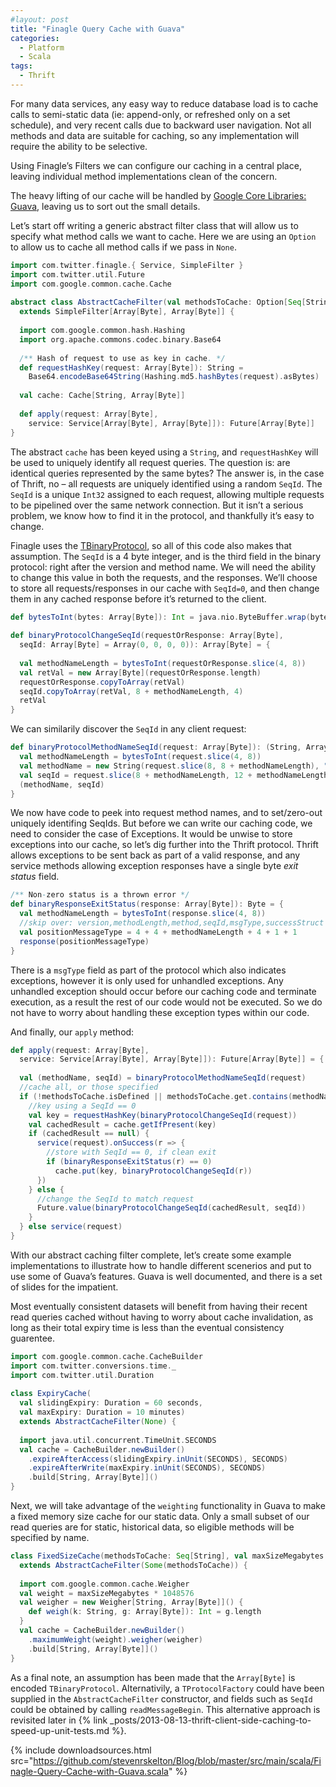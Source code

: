 ```yaml
---
#layout: post
title: "Finagle Query Cache with Guava"
categories:
  - Platform
  - Scala
tags:
  - Thrift
---
```


For many data services, any easy way to reduce database load is to cache calls to semi-static data (ie: append-only, or refreshed only on a set schedule), and very recent calls due to backward user navigation. Not all methods and data are suitable for caching, so any implementation will require the ability to be selective.

Using Finagle’s Filters we can configure our caching in a central place, leaving individual method implementations clean of the concern.

The heavy lifting of our cache will be handled by [Google Core Libraries: Guava](https://code.google.com/p/guava-libraries/), leaving us to sort out the small details.

Let’s start off writing a generic abstract filter class that will allow us to specify what method calls we want to cache. Here we are using an `Option` to allow us to cache all method calls if we pass in `None`.

```scala
import com.twitter.finagle.{ Service, SimpleFilter }
import com.twitter.util.Future
import com.google.common.cache.Cache
 
abstract class AbstractCacheFilter(val methodsToCache: Option[Seq[String]] = None) 
  extends SimpleFilter[Array[Byte], Array[Byte]] {
 
  import com.google.common.hash.Hashing
  import org.apache.commons.codec.binary.Base64
 
  /** Hash of request to use as key in cache. */
  def requestHashKey(request: Array[Byte]): String =
    Base64.encodeBase64String(Hashing.md5.hashBytes(request).asBytes)
 
  val cache: Cache[String, Array[Byte]]
 
  def apply(request: Array[Byte], 
    service: Service[Array[Byte], Array[Byte]]): Future[Array[Byte]]
}
```

The abstract `cache` has been keyed using a `String`, and `requestHashKey` will be used to uniquely identify all request queries.
The question is: are identical queries represented by the same bytes? The answer is, in the case of Thrift, no – all requests are uniquely identified using a random `SeqId`. The `SeqId` is a unique `Int32` assigned to each request, allowing multiple requests to be pipelined over the same network connection. But it isn’t a serious problem, we know how to find it in the protocol, and thankfully it’s easy to change.

Finagle uses the [TBinaryProtocol](https://github.com/apache/thrift/blob/master/lib/java/src/org/apache/thrift/protocol/TBinaryProtocol.java), so all of this code also makes that assumption. The `SeqId` is a 4 byte integer, and is the third field in the binary protocol: right after the version and method name. We will need the ability to change this value in both the requests, and the responses. We’ll choose to store all requests/responses in our cache with `SeqId=0`, and then change them in any cached response before it’s returned to the client.

```scala
def bytesToInt(bytes: Array[Byte]): Int = java.nio.ByteBuffer.wrap(bytes).getInt
 
def binaryProtocolChangeSeqId(requestOrResponse: Array[Byte], 
  seqId: Array[Byte] = Array(0, 0, 0, 0)): Array[Byte] = {
 
  val methodNameLength = bytesToInt(requestOrResponse.slice(4, 8))
  val retVal = new Array[Byte](requestOrResponse.length)
  requestOrResponse.copyToArray(retVal)
  seqId.copyToArray(retVal, 8 + methodNameLength, 4)
  retVal
}
```

We can similarily discover the `SeqId` in any client request:

```scala
def binaryProtocolMethodNameSeqId(request: Array[Byte]): (String, Array[Byte]) = {
  val methodNameLength = bytesToInt(request.slice(4, 8))
  val methodName = new String(request.slice(8, 8 + methodNameLength), "UTF-8")
  val seqId = request.slice(8 + methodNameLength, 12 + methodNameLength)
  (methodName, seqId)
}
```

We now have code to peek into request method names, and to set/zero-out uniquely identifing SeqIds. But before we can write our caching code, we need to consider the case of Exceptions. It would be unwise to store exceptions into our cache, so let’s dig further into the Thrift protocol. Thrift allows exceptions to be sent back as part of a valid response, and any service methods allowing exception responses have a single byte _exit status_ field.

```scala
/** Non-zero status is a thrown error */
def binaryResponseExitStatus(response: Array[Byte]): Byte = {
  val methodNameLength = bytesToInt(response.slice(4, 8))
  //skip over: version,methodLength,method,seqId,msgType,successStruct
  val positionMessageType = 4 + 4 + methodNameLength + 4 + 1 + 1
  response(positionMessageType)
}
```

There is a `msgType` field as part of the protocol which also indicates exceptions, however it is only used for unhandled exceptions. Any unhandled exception should occur before our caching code and terminate execution, as a result the rest of our code would not be executed. So we do not have to worry about handling these exception types within our code.

And finally, our `apply` method:

```scala
def apply(request: Array[Byte], 
  service: Service[Array[Byte], Array[Byte]]): Future[Array[Byte]] = {
 
  val (methodName, seqId) = binaryProtocolMethodNameSeqId(request)
  //cache all, or those specified
  if (!methodsToCache.isDefined || methodsToCache.get.contains(methodName)) {
    //key using a SeqId == 0
    val key = requestHashKey(binaryProtocolChangeSeqId(request))
    val cachedResult = cache.getIfPresent(key)
    if (cachedResult == null) {
      service(request).onSuccess(r => {
        //store with SeqId == 0, if clean exit
        if (binaryResponseExitStatus(r) == 0) 
          cache.put(key, binaryProtocolChangeSeqId(r))
      })
    } else {
      //change the SeqId to match request
      Future.value(binaryProtocolChangeSeqId(cachedResult, seqId))
    }
  } else service(request)
}
```

With our abstract caching filter complete, let’s create some example implementations to illustrate how to handle different scenerios and put to use some of Guava’s features. Guava is well documented, and there is a set of slides for the impatient.

Most eventually consistent datasets will benefit from having their recent read queries cached without having to worry about cache invalidation, as long as their total expiry time is less than the eventual consistency guarentee.

```scala
import com.google.common.cache.CacheBuilder
import com.twitter.conversions.time._
import com.twitter.util.Duration
 
class ExpiryCache(
  val slidingExpiry: Duration = 60 seconds,
  val maxExpiry: Duration = 10 minutes) 
  extends AbstractCacheFilter(None) {
 
  import java.util.concurrent.TimeUnit.SECONDS
  val cache = CacheBuilder.newBuilder()
    .expireAfterAccess(slidingExpiry.inUnit(SECONDS), SECONDS)
    .expireAfterWrite(maxExpiry.inUnit(SECONDS), SECONDS)
    .build[String, Array[Byte]]()
}
```

Next, we will take advantage of the `weighting` functionality in Guava to make a fixed memory size cache for our static data. Only a small subset of our read queries are for static, historical data, so eligible methods will be specified by name.

```scala
class FixedSizeCache(methodsToCache: Seq[String], val maxSizeMegabytes: Int = 100) 
  extends AbstractCacheFilter(Some(methodsToCache)) {
 
  import com.google.common.cache.Weigher
  val weight = maxSizeMegabytes * 1048576
  val weigher = new Weigher[String, Array[Byte]]() {
    def weigh(k: String, g: Array[Byte]): Int = g.length
  }
  val cache = CacheBuilder.newBuilder()
    .maximumWeight(weight).weigher(weigher)
    .build[String, Array[Byte]]()
}
```

As a final note, an assumption has been made that the `Array[Byte]` is encoded `TBinaryProtocol`. Alternativily, a `TProtocolFactory` could have been supplied in the `AbstractCacheFilter` constructor, and fields such as `SeqId` could be obtained by calling `readMessageBegin`. This alternative approach is revisited later in {% link _posts/2013-08-13-thrift-client-side-caching-to-speed-up-unit-tests.md %}.

{%
  include downloadsources.html
  src="https://github.com/stevenrskelton/Blog/blob/master/src/main/scala/Finagle-Query-Cache-with-Guava.scala"
%}
